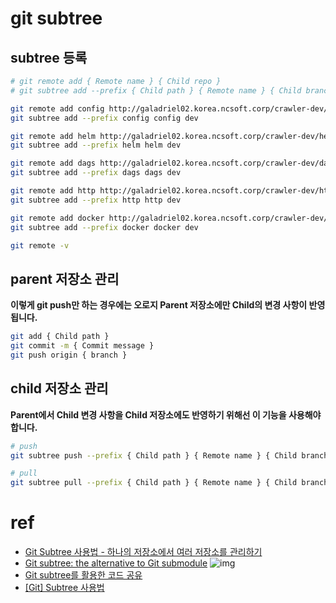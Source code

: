 
# git subtree

## subtree 등록 

```bash
# git remote add { Remote name } { Child repo }
# git subtree add --prefix { Child path } { Remote name } { Child branch }

git remote add config http://galadriel02.korea.ncsoft.corp/crawler-dev/config.git
git subtree add --prefix config config dev

git remote add helm http://galadriel02.korea.ncsoft.corp/crawler-dev/helm.git
git subtree add --prefix helm helm dev

git remote add dags http://galadriel02.korea.ncsoft.corp/crawler-dev/dags.git
git subtree add --prefix dags dags dev

git remote add http http://galadriel02.korea.ncsoft.corp/crawler-dev/http.git
git subtree add --prefix http http dev

git remote add docker http://galadriel02.korea.ncsoft.corp/crawler-dev/docker.git
git subtree add --prefix docker docker dev

git remote -v
```

## parent 저장소 관리 

**이렇게 git push만 하는 경우에는 오로지 Parent 저장소에만 Child의 변경 사항이 반영됩니다.**

```bash
git add { Child path }
git commit -m { Commit message }
git push origin { branch }
```

## child 저장소 관리 

**Parent에서 Child 변경 사항을 Child 저장소에도 반영하기 위해선 이 기능을 사용해야 합니다.**

```bash
# push
git subtree push --prefix { Child path } { Remote name } { Child branch }

# pull
git subtree pull --prefix { Child path } { Remote name } { Child branch }
```

# ref

* [Git Subtree 사용법 - 하나의 저장소에서 여러 저장소를 관리하기](https://iseongho.github.io/posts/git-subtree/)
* [Git subtree: the alternative to Git submodule](https://www.atlassian.com/git/tutorials/git-subtree)
  ![img](https://wac-cdn.atlassian.com/dam/jcr:f5fcef58-5b93-4ff4-b9a1-3f721d29ead8/BeforeAfterGitSubtreeDiagram.png?cdnVersion=1535)
* [Git subtree를 활용한 코드 공유](https://blog.rhostem.com/posts/2020-01-03-code-sharing-with-git-subtree)
* [[Git] Subtree 사용법](https://www.three-snakes.com/git/git-subtree)
